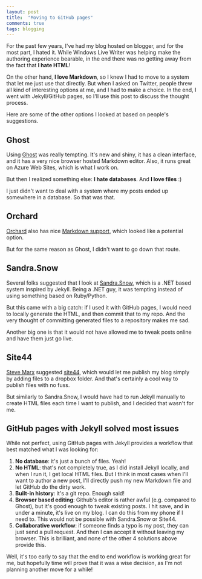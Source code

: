 ```yaml
---
layout: post
title:  "Moving to GitHub pages"
comments: true
tags: blogging
---
```


For the past few years, I've had my blog hosted on blogger, and for the most part, I hated it. While Windows Live Writer was helping make the authoring experience bearable, in the end there was no getting away from the fact that **I hate HTML**!

On the other hand, **I love Markdown**, so I knew I had to move to a system that let me just use that directly. But when I asked on Twitter, people threw all kind of interesting options at me, and I had to make a choice. In the end, I went with Jekyll/GitHub pages, so I'll use this post to discuss the thought process.

Here are some of the other options I looked at based on people's suggestions.

## Ghost

Using [Ghost](https://ghost.org/) was really tempting. It's new and shiny, it has a clean interface, and it has a very nice browser hosted Markdown editor. Also, it runs great on Azure Web Sites, which is what I work on.

But then I realized something else: **I hate databases**. And **I love files** :)

I just didn't want to deal with a system where my posts ended up somewhere in a database. So that was that.

## Orchard

[Orchard](http://www.orchardproject.net/) also has nice [Markdown support](http://www.davidhayden.me/blog/orchard-1.3-features-markdown-support-for-pages-blog-posts-and-content-authoring), which looked like a potential option.

But for the same reason as Ghost, I didn't want to go down that route.


## Sandra.Snow

Several folks suggested that I look at [Sandra.Snow](https://github.com/Sandra/Sandra.Snow), which is a .NET based system inspired by Jekyll. Being a .NET guy, it was tempting instead of using something based on Ruby/Python.

But this came with a big catch: if I used it with GitHub pages, I would need to locally generate the HTML, and then commit that to my repo. And the very thought of committing generated files to a repository makes me sad.

Another big one is that it would not have allowed me to tweak posts online and have them just go live.


## Site44

[Steve Marx](https://twitter.com/smarx) suggested [site44](http://www.site44.com/), which would let me publish my blog simply by adding files to a dropbox folder. And that's certainly a cool way to publish files with no fuss.

But similarly to Sandra.Snow, I would have had to run Jekyll manually to create HTML files each time I want to publish, and I decided that wasn't for me.


## GitHub pages with Jekyll solved most issues

While not perfect, using GitHub pages with Jekyll provides a workflow that best matched what I was looking for:

1. **No database**: it's just a bunch of files. Yeah!
2. **No HTML**: that's not completely true, as I did install Jekyll locally, and when I run it, I get local HTML files. But I think in most cases when I'll want to author a new post, I'll directly push my new Markdown file and let GitHub do the dirty work.
3. **Built-in history**: it's a git repo. Enough said!
4. **Browser based editing**: Github's editor is rather awful (e.g. compared to Ghost), but it's good enough to tweak existing posts. I hit save, and in under a minute, it's live on my blog. I can do this from my phone if I need to. This would not be possible with Sandra.Snow or Site44.
5. **Collaborative workflow**: if someone finds a typo is my post, they can just send a pull request. And then I can accept it without leaving my browser. This is brilliant, and none of the other 4 solutions above provide this.

Well, it's too early to say that the end to end workflow is working great for me, but hopefully time will prove that it was a wise decision, as I'm not planning another move for a while!
